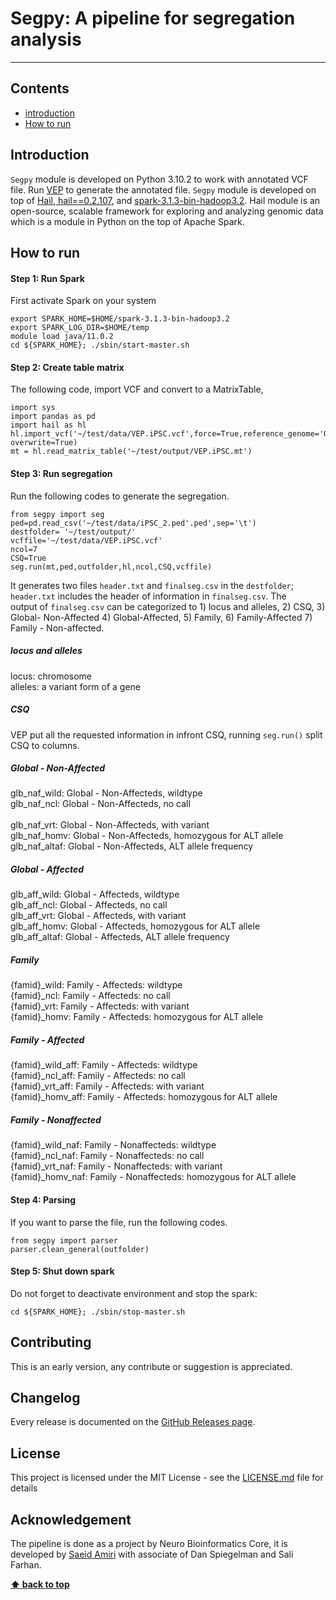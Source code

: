 # Segpy: A pipeline for segregation analysis
***

## Contents
- [introduction](#introduction)
- [How to run](#how-to-run)



## Introduction 
`Segpy` module is developed on Python 3.10.2 to work with annotated VCF file. 
Run [VEP](https://useast.ensembl.org/info/docs/tools/vep/script/vep_tutorial.html) to generate the annotated file. `Segpy` module is developed on top of [Hail, hail==0.2.107](https://hail.is/),  and [spark-3.1.3-bin-hadoop3.2](https://spark.apache.org/downloads.html). Hail module is an open-source, scalable framework for exploring and analyzing genomic data which is a module in Python on the top of Apache Spark. 

## How to run 
#### Step 1: Run Spark 
First activate Spark on your system 
```
export SPARK_HOME=$HOME/spark-3.1.3-bin-hadoop3.2
export SPARK_LOG_DIR=$HOME/temp
module load java/11.0.2
cd ${SPARK_HOME}; ./sbin/start-master.sh
```

#### Step 2:  Create table matrix
The following code, import VCF  and convert to a MatrixTable, 
```
import sys
import pandas as pd 
import hail as hl
hl.import_vcf('~/test/data/VEP.iPSC.vcf',force=True,reference_genome='GRCh38',array_elements_required=False).write('~/test/output/VEP.iPSC.mt', overwrite=True)
mt = hl.read_matrix_table('~/test/output/VEP.iPSC.mt')
```

#### Step 3: Run segregation
Run the following codes to generate the segregation. 
```
from segpy import seg
ped=pd.read_csv('~/test/data/iPSC_2.ped'.ped',sep='\t')
destfolder= '~/test/output/'
vcffile='~/test/data/VEP.iPSC.vcf'
ncol=7
CSQ=True
seg.run(mt,ped,outfolder,hl,ncol,CSQ,vcffile)  
```

It generates two files `header.txt` and `finalseg.csv` in the  `destfolder`; `header.txt`  includes the header of information in `finalseg.csv`. The  
output  of `finalseg.csv` can be categorized to  1) locus and alleles, 2) CSQ, 3) Global- Non-Affected 4) Global-Affected,  5) Family, 6) Family-Affected 7) Family - Non-affected.  

##### locus and alleles
locus: chromosome <br/>
alleles:  a variant form of a gene
##### CSQ
VEP put all the requested information in infront CSQ, running  `seg.run()` split CSQ to columns.  
##### Global - Non-Affected
glb_naf_wild:  Global - Non-Affecteds, wildtype<br/>
glb_naf_ncl:     Global - Non-Affecteds, no call  <br/>   
glb_naf_vrt:     Global - Non-Affecteds, with variant    <br/>
glb_naf_homv:    Global - Non-Affecteds, homozygous for ALT allele<br/>
glb_naf_altaf:   Global - Non-Affecteds, ALT allele frequency   <br/>
##### Global - Affected
glb_aff_wild: Global - Affecteds, wildtype <br/>
glb_aff_ncl:     Global - Affecteds, no call    <br/> 
glb_aff_vrt:     Global - Affecteds, with variant  <br/>
glb_aff_homv:    Global - Affecteds, homozygous for ALT allele<br/>
glb_aff_altaf:   Global - Affecteds, ALT allele frequency   <br/>
##### Family
{famid}_wild: Family - Affecteds: wildtype <br/>
{famid}_ncl: Family - Affecteds: no call<br/>
{famid}_vrt: Family - Affecteds: with variant<br/>
{famid}_homv: Family - Affecteds: homozygous for ALT allele<br/>
##### Family - Affected
{famid}_wild_aff: Family - Affecteds: wildtype <br/>
{famid}_ncl_aff: Family - Affecteds: no call<br/>
{famid}_vrt_aff: Family - Affecteds: with variant<br/>
{famid}_homv_aff: Family - Affecteds: homozygous for ALT allele<br/>
##### Family - Nonaffected   
{famid}_wild_naf: Family - Nonaffecteds: wildtype <br/>
{famid}_ncl_naf: Family - Nonaffecteds: no call<br/>
{famid}_vrt_naf: Family - Nonaffecteds: with variant<br/>
{famid}_homv_naf: Family - Nonaffecteds: homozygous for ALT allele<br/>


#### Step 4: Parsing
If you want to parse the file, run the following codes.  
```
from segpy import parser
parser.clean_general(outfolder)
```

#### Step 5:  Shut down spark  
Do not forget to deactivate environment and stop the spark: 
```
cd ${SPARK_HOME}; ./sbin/stop-master.sh
```

## Contributing
This is an early version, any contribute or suggestion is appreciated.

## Changelog
Every release is documented on the [GitHub Releases page](https://github.com/neurobioinfo/segpy/releases).

## License
This project is licensed under the MIT License - see the [LICENSE.md](https://github.com/neurobioinfo/segpy/blob/main/LICENSE) file for details

## Acknowledgement
The pipeline is done as a project by Neuro Bioinformatics Core, it is developed by [Saeid Amiri](https://github.com/saeidamiri1) with associate of Dan Spiegelman and Sali Farhan. 

**[⬆ back to top](#contents)**